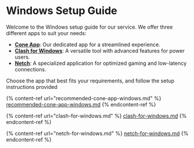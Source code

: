 # Windows Setup Guide

Welcome to the Windows setup guide for our service. We offer three different apps to suit your needs:

* [**Cone App**](recommended-cone-app-windows.md): Our dedicated app for a streamlined experience.
* [**Clash for Windows**](clash-for-windows.md): A versatile tool with advanced features for power users.
* [**Netch**](netch-for-windows.md): A specialized application for optimized gaming and low-latency connections.

Choose the app that best fits your requirements, and follow the setup instructions provided

{% content-ref url="recommended-cone-app-windows.md" %}
[recommended-cone-app-windows.md](recommended-cone-app-windows.md)
{% endcontent-ref %}

{% content-ref url="clash-for-windows.md" %}
[clash-for-windows.md](clash-for-windows.md)
{% endcontent-ref %}

{% content-ref url="netch-for-windows.md" %}
[netch-for-windows.md](netch-for-windows.md)
{% endcontent-ref %}
